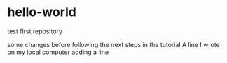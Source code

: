 # hello-world
test first repository

some changes before following the next steps in the tutorial
A line I wrote on my local computer
adding a line
